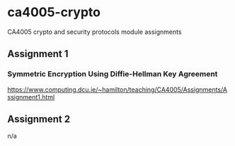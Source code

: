 # ca4005-crypto
CA4005 crypto and security protocols module assignments

## Assignment 1 
### Symmetric Encryption Using Diffie-Hellman Key Agreement
https://www.computing.dcu.ie/~hamilton/teaching/CA4005/Assignments/Assignment1.html

## Assignment 2 
n/a


